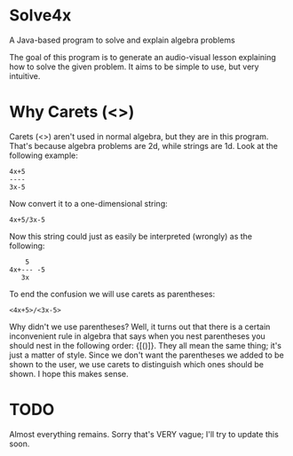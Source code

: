 Solve4x
=======

A Java-based program to solve and explain algebra problems

The goal of this program is to generate an audio-visual lesson explaining how to solve the given problem. It aims to be simple to use, but very intuitive.

Why Carets (<>)
===============
Carets (<>) aren't used in normal algebra, but they are in this program. That's because algebra problems are 2d, while strings are 1d. Look at the following example:

    4x+5
    ----
    3x-5

Now convert it to a one-dimensional string:

    4x+5/3x-5

Now this string could just as easily be interpreted (wrongly) as the following:

        5 
    4x+--- -5
       3x

To end the confusion we will use carets as parentheses:

    <4x+5>/<3x-5>

Why didn't we use parentheses? Well, it turns out that there is a certain inconvenient rule in algebra that says when you nest parentheses you should nest in the following order: {[()]}. They all mean the same thing; it's just a matter of style. Since we don't want the parentheses we added to be shown to the user, we use carets to distinguish which ones should be shown. I hope this makes sense.

TODO
====

Almost everything remains. Sorry that's VERY vague; I'll try to update this soon.
